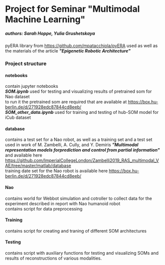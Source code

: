 # Project for Seminar "Multimodal Machine Learning"
##### authors: Sarah Hoppe, Yulia Grushetskaya

pyERA library from https://github.com/mpatacchiola/pyERA used as well as the materials of the article ***"Epigenetic Robotic Architecture"***

### Project structure
#### notebooks
contain jupyter notebooks  
***SOM.ipynb*** used for testing and visualizing results of pretrained som for Nao dataset  
to run it the pretrained som are required that are available at https://box.hu-berlin.de/d/271928edc87844cd8eeb/  
***SOM_other_data.ipynb*** used for training and testing of hub-SOM model for iCub dataset
#### database 
contains a test set for a Nao robot, as well as a training set and a test set used in work of M. Zambelli, A. Cully, and Y. Demiris ***"Multimodal representation models forprediction and control from partial information"*** and available here https://github.com/ImperialCollegeLondon/Zambelli2019_RAS_multimodal_VAE/tree/master/matlab/database  
training date set for the Nao robot is available here https://box.hu-berlin.de/d/271928edc87844cd8eeb/
#### Nao
contains world for Webbot simulation  and cotroller to collect data for the experiment described in report with Nao humanoid robot  
contains script for data preprocessing
#### Training
contains script for creating and traning of different SOM architectures
#### Testing
contains script with auxiliary functions for testing and visualizing SOMs and results of reconstructions of various modalities.

